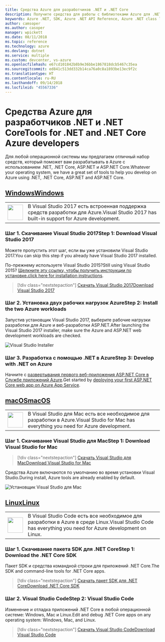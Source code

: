 ```yaml
---
title: Средства Azure для разработчиков .NET и .NET Core
description: Получите средства для работы с библиотеками Azure для .NET в среде Windows, Mac и Linux.
keywords: Azure .NET, SDK, Azure .NET API Reference, Azure .NET class library
author: camsoper
ms.author: casoper
manager: wpickett
ms.date: 08/11/2018
ms.topic: reference
ms.technology: azure
ms.devlang: dotnet
ms.service: multiple
ms.custom: devcenter, vs-azure
ms.openlocfilehash: e67cd101842b8b9e36bbe1867818dcb5467c35ea
ms.sourcegitcommit: ed841c513dd332b14ca76a0c8a1893be13ec9f2c
ms.translationtype: HT
ms.contentlocale: ru-RU
ms.lasthandoff: 09/14/2018
ms.locfileid: "45567336"
---
```

# <a name="tools-for-net-and-net-core-azure-developers"></a><span data-ttu-id="5b2f8-104">Средства Azure для разработчиков .NET и .NET Core</span><span class="sxs-lookup"><span data-stu-id="5b2f8-104">Tools for .NET and .NET Core Azure developers</span></span>

<span data-ttu-id="5b2f8-105">Для любой операционной системы мы предлагаем отличный набор средств, который поможет вам разрабатывать в Azure с использованием .NET, .NET Core, ASP.NET и ASP.NET Core.</span><span class="sxs-lookup"><span data-stu-id="5b2f8-105">Whatever your operating system, we have a great set of tools to help you develop on Azure using .NET, .NET Core, ASP.NET and ASP.NET Core.</span></span>

## <a name="windowstabwindows"></a>[<span data-ttu-id="5b2f8-106">Windows</span><span class="sxs-lookup"><span data-stu-id="5b2f8-106">Windows</span></span>](#tab/windows)

<table>
  <tr>
    <td width="50">
        <img src="https://docs.microsoft.com/en-us/media/logos/logo_vs-ide.svg" width="50" height="50"></img>
    </td>
    <td>
        <span data-ttu-id="5b2f8-107">В Visual Studio 2017 есть встроенная поддержка средств разработки для Azure.</span><span class="sxs-lookup"><span data-stu-id="5b2f8-107">Visual Studio 2017 has built-in support for Azure development.</span></span>
    </td>
  </tr>
</table>

### <a name="step-1-download-visual-studio-2017"></a><span data-ttu-id="5b2f8-108">Шаг 1. Скачивание Visual Studio 2017</span><span class="sxs-lookup"><span data-stu-id="5b2f8-108">Step 1: Download Visual Studio 2017</span></span>

<span data-ttu-id="5b2f8-109">Можете пропустить этот шаг, если вы уже установили Visual Studio 2017.</span><span class="sxs-lookup"><span data-stu-id="5b2f8-109">You can skip this step if you already have Visual Studio 2017 installed.</span></span>

<span data-ttu-id="5b2f8-110">По-прежнему используете Visual Studio 2015?</span><span class="sxs-lookup"><span data-stu-id="5b2f8-110">Still using Visual Studio 2015?</span></span>  <span data-ttu-id="5b2f8-111">[Щелкните эту ссылку, чтобы получить инструкции по установке.](dotnet-sdk-vs2015-install.md)</span><span class="sxs-lookup"><span data-stu-id="5b2f8-111">[click here for installation instructions](dotnet-sdk-vs2015-install.md).</span></span>

> [!div class="nextstepaction"]
> [<span data-ttu-id="5b2f8-112">Скачать Visual Studio 2017</span><span class="sxs-lookup"><span data-stu-id="5b2f8-112">Download Visual Studio 2017</span></span>](https://www.visualstudio.com/downloads/)

### <a name="step-2-install-the-two-azure-workloads"></a><span data-ttu-id="5b2f8-113">Шаг 2. Установка двух рабочих нагрузок Azure</span><span class="sxs-lookup"><span data-stu-id="5b2f8-113">Step 2: Install the two Azure workloads</span></span>

<span data-ttu-id="5b2f8-114">Запустив установщик Visual Studio 2017, выберите рабочие нагрузки разработки для Azure и веб-разработки ASP.NET.</span><span class="sxs-lookup"><span data-stu-id="5b2f8-114">After launching the Visual Studio 2017 installer, make sure the Azure and ASP.NET web development workloads are checked.</span></span>

![Visual Studio Installer](media/dotnet-tools/azure-workloads.png)

### <a name="step-3-develop-with-net-on-azure"></a><span data-ttu-id="5b2f8-116">Шаг 3. Разработка с помощью .NET в Azure</span><span class="sxs-lookup"><span data-stu-id="5b2f8-116">Step 3: Develop with .NET on Azure</span></span>

<span data-ttu-id="5b2f8-117">Начните с [развертывания первого веб-приложения ASP.NET Core в Службе приложений Azure](https://docs.microsoft.com/azure/app-service-web/app-service-web-get-started-dotnet).</span><span class="sxs-lookup"><span data-stu-id="5b2f8-117">Get started by [deploying your first ASP.NET Core web app on Azure App Service](https://docs.microsoft.com/azure/app-service-web/app-service-web-get-started-dotnet).</span></span>

## <a name="macostabmacos"></a>[<span data-ttu-id="5b2f8-118">macOS</span><span class="sxs-lookup"><span data-stu-id="5b2f8-118">macOS</span></span>](#tab/macos)
<table>
  <tr>
    <td width="50">
        <img src="https://docs.microsoft.com/en-us/media/logos/logo_vs-mac.svg" width="50" height="50"></img>
    </td>
    <td>
        <span data-ttu-id="5b2f8-119">В Visual Studio для Mac есть все необходимое для разработки в Azure.</span><span class="sxs-lookup"><span data-stu-id="5b2f8-119">Visual Studio for Mac has everything you need for Azure development.</span></span>
    </td>
  </tr>
</table>

### <a name="step-1-download-visual-studio-for-mac"></a><span data-ttu-id="5b2f8-120">Шаг 1. Скачивание Visual Studio для Mac</span><span class="sxs-lookup"><span data-stu-id="5b2f8-120">Step 1: Download Visual Studio for Mac</span></span>

> [!div class="nextstepaction"]
> [<span data-ttu-id="5b2f8-121">Скачать Visual Studio для Mac</span><span class="sxs-lookup"><span data-stu-id="5b2f8-121">Download Visual Studio for Mac</span></span>](https://www.visualstudio.com/vs/visual-studio-mac/)

<span data-ttu-id="5b2f8-122">Средства Azure включаются по умолчанию во время установки Visual Studio.</span><span class="sxs-lookup"><span data-stu-id="5b2f8-122">During install, Azure tools are already enabled by default.</span></span>

![Установщик Visual Studio для Mac](media/dotnet-tools/azure-vsmac.png)

## <a name="linuxtablinux"></a>[<span data-ttu-id="5b2f8-124">Linux</span><span class="sxs-lookup"><span data-stu-id="5b2f8-124">Linux</span></span>](#tab/linux)

<table>
  <tr>
    <td width="50">
        <img src="https://docs.microsoft.com/en-us/visualstudio/products/images/vs-code.svg" width="50" height="50"></img>
    </td>
    <td>
        <span data-ttu-id="5b2f8-125">В Visual Studio Code есть все необходимое для разработки в Azure в среде Linux.</span><span class="sxs-lookup"><span data-stu-id="5b2f8-125">Visual Studio Code has everything you need for Azure development on Linux.</span></span>
    </td>
  </tr>
</table>

### <a name="step-1-download-the-net-core-sdk"></a><span data-ttu-id="5b2f8-126">Шаг 1. Скачивание пакета SDK для .NET Core</span><span class="sxs-lookup"><span data-stu-id="5b2f8-126">Step 1: Download the .NET Core SDK</span></span>

<span data-ttu-id="5b2f8-127">Пакет SDK и средства командной строки для приложений .NET Core.</span><span class="sxs-lookup"><span data-stu-id="5b2f8-127">The SDK and command-line tools for .NET Core apps.</span></span>

> [!div class="nextstepaction"]
> [<span data-ttu-id="5b2f8-128">Скачать пакет SDK для .NET Core</span><span class="sxs-lookup"><span data-stu-id="5b2f8-128">Download .NET Core SDK</span></span>](https://www.microsoft.com/net/core)

### <a name="step-2-visual-studio-code"></a><span data-ttu-id="5b2f8-129">Шаг 2. Visual Studio Code</span><span class="sxs-lookup"><span data-stu-id="5b2f8-129">Step 2: Visual Studio Code</span></span>

<span data-ttu-id="5b2f8-130">Изменение и отладка приложений .NET Core в любой операционной системе: Windows, Mac и Linux.</span><span class="sxs-lookup"><span data-stu-id="5b2f8-130">Edit and debug .NET Core apps on any operating system: Windows, Mac, and Linux.</span></span>

> [!div class="nextstepaction"]
> [<span data-ttu-id="5b2f8-131">Скачать Visual Studio Code</span><span class="sxs-lookup"><span data-stu-id="5b2f8-131">Download Visual Studio Code</span></span>](https://code.visualstudio.com)
